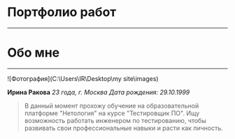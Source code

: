 # Портфолио работ 
---------------

# Обо мне
---------------
![Фотография](C:\Users\IR\Desktop\my site\images)

**Ирина Ракова** 
*23 года, г. Москва*
*Дата рождения: 29.10.1999*

 > В данный момент прохожу обучение на образовательной платформе "Нетология" на курсе "Тестировщик ПО". Ищу возможность работать инженером по тестированию, чтобы развивать свои профессиональные навыки и расти как личность.
